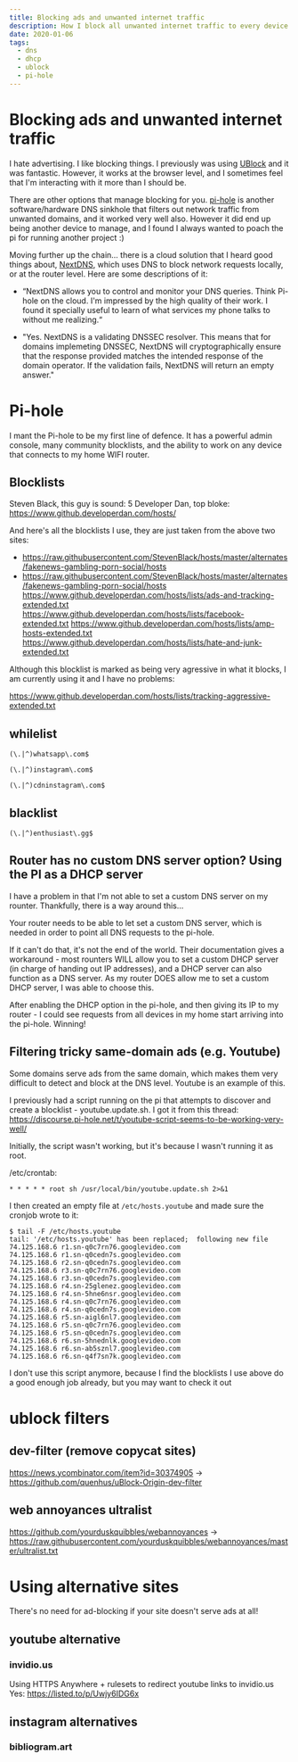 ```yaml
---
title: Blocking ads and unwanted internet traffic
description: How I block all unwanted internet traffic to every device in my home
date: 2020-01-06
tags:
  - dns
  - dhcp
  - ublock
  - pi-hole
---
```


# Blocking ads and unwanted internet traffic
I hate advertising. I like blocking things. I previously was using [UBlock](https://github.com/gorhill/uBlock) and it was fantastic. However, it works at the browser level, and I sometimes feel that I'm interacting with it more than I should be.

There are other options that manage blocking for you. [pi-hole](https://github.com/pi-hole/pi-hole) is another software/hardware DNS sinkhole that filters out network traffic from unwanted domains, and it worked very well also. However it did end up being another device to manage, and I found I always wanted to poach the pi for running another project :)

Moving further up the chain... there is a cloud solution that I heard good things about, [NextDNS](https://github.com/nextdns/nextdns), which uses DNS to block network requests locally, or at the router level. Here are some descriptions of it:

- “NextDNS allows you to control and monitor your DNS queries. Think Pi-hole on the cloud. I'm impressed by the high quality of their work. I found it specially useful to learn of what services my phone talks to without me realizing.“

- "Yes. NextDNS is a validating DNSSEC resolver. This means that for domains implemeting DNSSEC, NextDNS will cryptographically ensure that the response provided matches the intended response of the domain operator. If the validation fails, NextDNS will return an empty answer."

# Pi-hole
I mant the Pi-hole to be my first line of defence. It has a powerful admin console, many community blocklists, and the ability to work on any device that connects to my home WIFI router.

## Blocklists

Steven Black, this guy is sound: 5
Developer Dan, top bloke: https://www.github.developerdan.com/hosts/

And here's all the blocklists I use, they are just taken from the above two sites:

- https://raw.githubusercontent.com/StevenBlack/hosts/master/alternates/fakenews-gambling-porn-social/hosts
- https://raw.githubusercontent.com/StevenBlack/hosts/master/alternates/fakenews-gambling-porn-social/hosts
https://www.github.developerdan.com/hosts/lists/ads-and-tracking-extended.txt
https://www.github.developerdan.com/hosts/lists/facebook-extended.txt
https://www.github.developerdan.com/hosts/lists/amp-hosts-extended.txt
https://www.github.developerdan.com/hosts/lists/hate-and-junk-extended.txt

Although this blocklist is marked as being very agressive in what it blocks, I am currently using it and I have no problems:

https://www.github.developerdan.com/hosts/lists/tracking-aggressive-extended.txt

## whilelist

`(\.|^)whatsapp\.com$`

`(\.|^)instagram\.com$`

`(\.|^)cdninstagram\.com$`

## blacklist
`(\.|^)enthusiast\.gg$`

## Router has no custom DNS server option? Using the PI as a DHCP server

I have a problem in that I'm not able to set a custom DNS server on my rounter. Thankfully, there is a way around this...

Your router needs to be able to let set a custom DNS server, which is needed in order to point all DNS requests to the pi-hole.

If it can't do that, it's not the end of the world. Their documentation gives a workaround - most rounters WILL allow you to set a custom DHCP server (in charge of handing out IP addresses), and a DHCP server can also function as a DNS server. As my router DOES allow me to set a custom DHCP server, I was able to choose this.

After enabling the DHCP option in the pi-hole, and then giving its IP to my router - I could see requests from all devices in my home start arriving into the pi-hole. Winning!

## Filtering tricky same-domain ads (e.g. Youtube)

Some domains serve ads from the same domain, which makes them very difficult to detect and block at the DNS level. Youtube is an example of this.

I previously had a script running on the pi that attempts to discover and create a blocklist - youtube.update.sh. I got it from this thread: https://discourse.pi-hole.net/t/youtube-script-seems-to-be-working-very-well/

Initially, the script wasn't working, but it's because I wasn't running it as root.

/etc/crontab:
```
* * * * * root sh /usr/local/bin/youtube.update.sh 2>&1
```

I then created an empty file at `/etc/hosts.youtube` and made sure the cronjob wrote to it:
```
$ tail -F /etc/hosts.youtube
tail: '/etc/hosts.youtube' has been replaced;  following new file
74.125.168.6 r1.sn-q0c7rn76.googlevideo.com
74.125.168.6 r1.sn-q0cedn7s.googlevideo.com
74.125.168.6 r2.sn-q0cedn7s.googlevideo.com
74.125.168.6 r3.sn-q0c7rn76.googlevideo.com
74.125.168.6 r3.sn-q0cedn7s.googlevideo.com
74.125.168.6 r4.sn-25glenez.googlevideo.com
74.125.168.6 r4.sn-5hne6nsr.googlevideo.com
74.125.168.6 r4.sn-q0c7rn76.googlevideo.com
74.125.168.6 r4.sn-q0cedn7s.googlevideo.com
74.125.168.6 r5.sn-aigl6nl7.googlevideo.com
74.125.168.6 r5.sn-q0c7rn76.googlevideo.com
74.125.168.6 r5.sn-q0cedn7s.googlevideo.com
74.125.168.6 r6.sn-5hnednlk.googlevideo.com
74.125.168.6 r6.sn-ab5sznl7.googlevideo.com
74.125.168.6 r6.sn-q4f7sn7k.googlevideo.com
```

I don't use this script anymore, because I find the blocklists I use above do a good enough job already, but you may want to check it out

# ublock filters

## dev-filter (remove copycat sites)

https://news.ycombinator.com/item?id=30374905 -> https://github.com/quenhus/uBlock-Origin-dev-filter

## web annoyances ultralist

https://github.com/yourduskquibbles/webannoyances -> https://raw.githubusercontent.com/yourduskquibbles/webannoyances/master/ultralist.txt


# Using alternative sites
There's no need for ad-blocking if your site doesn't serve ads at all!

## youtube alternative

### invidio.us

Using HTTPS Anywhere + rulesets to redirect youtube links to invidio.us
Yes: https://listed.to/p/Uwjy6IDG6x

## instagram alternatives
### bibliogram.art